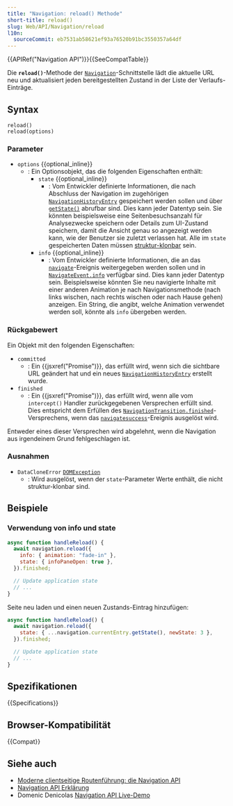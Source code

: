 ```yaml
---
title: "Navigation: reload() Methode"
short-title: reload()
slug: Web/API/Navigation/reload
l10n:
  sourceCommit: eb7531ab58621ef93a76520b91bc3550357a64df
---
```


{{APIRef("Navigation API")}}{{SeeCompatTable}}

Die **`reload()`**-Methode der [`Navigation`](/de/docs/Web/API/Navigation)-Schnittstelle lädt die aktuelle URL neu und aktualisiert jeden bereitgestellten Zustand in der Liste der Verlaufs-Einträge.

## Syntax

```js-nolint
reload()
reload(options)
```

### Parameter

- `options` {{optional_inline}}
  - : Ein Optionsobjekt, das die folgenden Eigenschaften enthält:
    - `state` {{optional_inline}}
      - : Vom Entwickler definierte Informationen, die nach Abschluss der Navigation im zugehörigen [`NavigationHistoryEntry`](/de/docs/Web/API/NavigationHistoryEntry) gespeichert werden sollen und über [`getState()`](/de/docs/Web/API/NavigationHistoryEntry/getState) abrufbar sind. Dies kann jeder Datentyp sein. Sie könnten beispielsweise eine Seitenbesuchsanzahl für Analysezwecke speichern oder Details zum UI-Zustand speichern, damit die Ansicht genau so angezeigt werden kann, wie der Benutzer sie zuletzt verlassen hat. Alle im `state` gespeicherten Daten müssen [struktur-klonbar](/de/docs/Web/API/Web_Workers_API/Structured_clone_algorithm) sein.
    - `info` {{optional_inline}}
      - : Vom Entwickler definierte Informationen, die an das [`navigate`](/de/docs/Web/API/Navigation/navigate_event)-Ereignis weitergegeben werden sollen und in [`NavigateEvent.info`](/de/docs/Web/API/NavigateEvent/info) verfügbar sind. Dies kann jeder Datentyp sein. Beispielsweise könnten Sie neu navigierte Inhalte mit einer anderen Animation je nach Navigationsmethode (nach links wischen, nach rechts wischen oder nach Hause gehen) anzeigen. Ein String, die angibt, welche Animation verwendet werden soll, könnte als `info` übergeben werden.

### Rückgabewert

Ein Objekt mit den folgenden Eigenschaften:

- `committed`
  - : Ein {{jsxref("Promise")}}, das erfüllt wird, wenn sich die sichtbare URL geändert hat und ein neues [`NavigationHistoryEntry`](/de/docs/Web/API/NavigationHistoryEntry) erstellt wurde.
- `finished`
  - : Ein {{jsxref("Promise")}}, das erfüllt wird, wenn alle vom `intercept()` Handler zurückgegebenen Versprechen erfüllt sind. Dies entspricht dem Erfüllen des [`NavigationTransition.finished`](/de/docs/Web/API/NavigationTransition/finished)-Versprechens, wenn das [`navigatesuccess`](/de/docs/Web/API/Navigation/navigatesuccess_event)-Ereignis ausgelöst wird.

Entweder eines dieser Versprechen wird abgelehnt, wenn die Navigation aus irgendeinem Grund fehlgeschlagen ist.

### Ausnahmen

- `DataCloneError` [`DOMException`](/de/docs/Web/API/DOMException)
  - : Wird ausgelöst, wenn der `state`-Parameter Werte enthält, die nicht struktur-klonbar sind.

## Beispiele

### Verwendung von info und state

```js
async function handleReload() {
  await navigation.reload({
    info: { animation: "fade-in" },
    state: { infoPaneOpen: true },
  }).finished;

  // Update application state
  // ...
}
```

Seite neu laden und einen neuen Zustands-Eintrag hinzufügen:

```js
async function handleReload() {
  await navigation.reload({
    state: { ...navigation.currentEntry.getState(), newState: 3 },
  }).finished;

  // Update application state
  // ...
}
```

## Spezifikationen

{{Specifications}}

## Browser-Kompatibilität

{{Compat}}

## Siehe auch

- [Moderne clientseitige Routenführung: die Navigation API](https://developer.chrome.com/docs/web-platform/navigation-api/)
- [Navigation API Erklärung](https://github.com/WICG/navigation-api/blob/main/README.md)
- Domenic Denicolas [Navigation API Live-Demo](https://gigantic-honored-octagon.glitch.me/)
